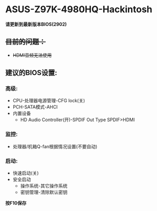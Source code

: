 # ASUS-Z97K-4980HQ-Hackintosh  

**请更新到最新版本BIOS(2902)**

## ~~目前的问题：~~
* ~~HDMI音频无法使用~~  

## 建议的BIOS设置:  

### 高级:
* CPU-处理器电源管理-CFG lock(关)
* PCH-SATA模式-AHCI
* 内置设备
  * HD Audio Controller(开)-SPDIF Out Type SPDIF>HDMI

### 监控:  
* 处理器/机箱Q-fan根据情况设置(不要自动)

### 启动:  
* 快速启动(关)  
* 安全启动
  * 操作系统-其它操作系统
  * 密钥管理-清除默认密钥
  
**按F10保存**
